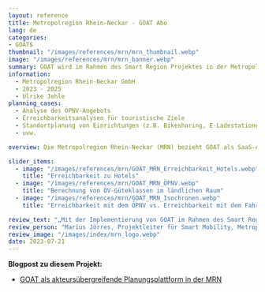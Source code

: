 ```yaml
---
layout: reference
title: Metropolregion Rhein-Neckar - GOAT Abo
lang: de
categories:
- GOAT$
thumbnail: "/images/references/mrn/mrn_thumbnail.webp"
image: "/images/references/mrn/mrn_banner.webp"
summary: GOAT wird im Rahmen des Smart Region Projektes in der Metropolregion Rhein-Neckar als akteursübergreifende Planungsplattform eingesetzt.  
information:
  - Metropolregion Rhein-Neckar GmbH
  - 2023 - 2025
  - Ulrike Jehle
planning_cases:
  - Analyse des ÖPNV-Angebots
  - Erreichbarkeitsanalysen für touristische Ziele
  - Standortplanung von Einrichtungen (z.B. Bikesharing, E-Ladestationen)
  - uvw.

overview: Die Metropolregion Rhein-Neckar (MRN) bezieht GOAT als SaaS-Abo. Das digitale Planungswerkzeug wird von verschiedenen Akteuren und Institutionen genutzt, um zahlreiche Planungsfragen rund um das Thema nachhaltige Mobilität im Tourismus zu bearbeiten. Neben den Standardfunktionen werden außerdem regionsspezifische Daten implementiert und weitere Funktionalitäten nach Wunsch der MRN entwickelt. 

slider_items:
  - image: "/images/references/mrn/GOAT_MRN_Erreichbarkeit_Hotels.webp"
    title: "Erreichbarkeit zu Hotels"
  - image: "/images/references/mrn/GOAT_MRN_ÖPNV.webp"
    title: "Berechnung von ÖV-Güteklassen im ländlichen Raum"
  - image: "/images/references/mrn/GOAT_MRN_Isochronen.webp"
    title: "Erreichbarkeit mit dem ÖPNV vs. Erreichbarkeit mit dem Fahrrad"

review_text: "„Mit der Implementierung von GOAT im Rahmen des Smart Region Projektes Rhein Neckar streben wir eine transformative Veränderung in unserer Verkehrsinfrastruktur an. Das Tool ermöglicht eine stärkere Vernetzung und Zusammenarbeit zwischen verschiedenen Interessenvertretern in unserer Region und trägt so zu einem integrierten und nachhaltigen Verkehrssystem bei.”"
review_person: "Marius Jörres, Projektleiter für Smart Mobility, Metropolregion Rhein-Neckar GmbH"
review_image: "/images/index/mrn_logo.webp"
date: 2023-07-21
---
```


**Blogpost zu diesem Projekt:**
- [GOAT als akteursübergreifende Planungsplattform in der MRN](../../posts/2023-08-07-mrn "Blogpost GOAT als akteursübergreifende Planungsplattform in der MRN")


